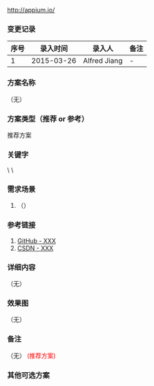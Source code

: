 http://appium.io/

### 变更记录
| 序号 | 录入时间 | 录入人 | 备注 |
| -- | -- | -- | -- |
| 1 | 2015-03-26 | Alfred Jiang | - |

### 方案名称
（无）

### 方案类型（推荐 or 参考）
推荐方案

### 关键字
 \  \

### 需求场景
1. （）

### 参考链接
1. [GitHub - XXX](XXX)
2. [CSDN - XXX](XXX)

### 详细内容
（无）

### 效果图
（无）

### 备注
（无）
<font color="red">(推荐方案)</font>

### 其他可选方案
